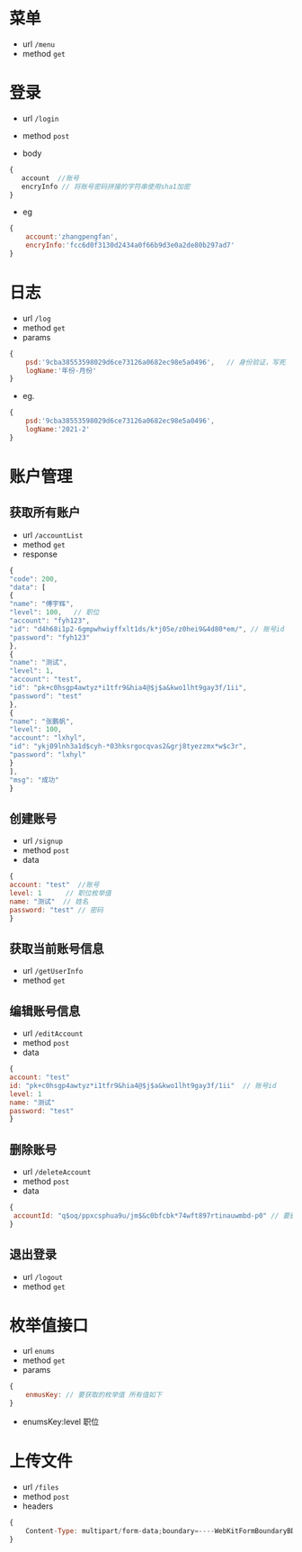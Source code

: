 # 菜单
 
 * url `/menu`   
 * method `get`

# 登录

* url `/login`    

* method `post`

* body   
```js
{
   account  //账号
   encryInfo // 将账号密码拼接的字符串使用sha1加密 
}
```
* eg  
```js
{
    account:'zhangpengfan',
    encryInfo:'fcc6d0f3130d2434a0f66b9d3e0a2de80b297ad7'
}
```

# 日志  
* url `/log`   
* method `get`   
* params  
```js
{
    psd:'9cba38553598029d6ce73126a0682ec98e5a0496',   // 身份验证，写死
    logName:'年份-月份'
}
```

* eg.
```js
{
    psd:'9cba38553598029d6ce73126a0682ec98e5a0496', 
    logName:'2021-2'
}
```


# 账户管理   

## 获取所有账户   

* url `/accountList`   
* method `get`
* response 
```js
{
"code": 200,
"data": [
{
"name": "傅宇辉",  
"level": 100,   // 职位
"account": "fyh123",
"id": "d4h68i1p2-6gmpwhwiyffxlt1ds/k*j05e/z0hei9&4d80*em/", // 账号id
"password": "fyh123"
},
{
"name": "测试",
"level": 1,
"account": "test",
"id": "pk+c0hsgp4awtyz*i1tfr9&hia4@$j$a&kwo1lht9gay3f/1ii",
"password": "test"
},
{
"name": "张鹏帆",
"level": 100,
"account": "lxhyl",
"id": "ykj09lnh3a1d$cyh-*03hksrgocqvas2&grj8tyezzmx*w$c3r",
"password": "lxhyl"
}
],
"msg": "成功"
}
```



## 创建账号    

* url `/signup`  
* method `post`   
* data 
```js
{
account: "test"  //账号
level: 1      // 职位枚举值
name: "测试"  // 姓名
password: "test" // 密码
}
```

## 获取当前账号信息
* url `/getUserInfo`  
* method `get`   


## 编辑账号信息
* url `/editAccount`  
* method `post`   
* data 
```js
{
account: "test"  
id: "pk+c0hsgp4awtyz*i1tfr9&hia4@$j$a&kwo1lht9gay3f/1ii"  // 账号id
level: 1
name: "测试"
password: "test"
}
```

## 删除账号
* url `/deleteAccount`  
* method `post`   
* data 
```js
{
 accountId: "q$oq/ppxcsphua9u/jm$&c0bfcbk*74wft897rtinauwmbd-p0" // 要删除的账号id
}
```

## 退出登录
* url `/logout`  
* method `get`


# 枚举值接口  
* url `enums`   
* method `get`
* params  
```js
{
    enmusKey: // 要获取的枚举值 所有值如下 
}
```

* enumsKey:level  职位


#  上传文件  
* url `/files`
* method `post`
* headers 
```js
{
    Content-Type: multipart/form-data;boundary=----WebKitFormBoundaryBDOt8RHQWMk5B52t
}
```